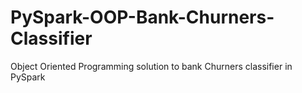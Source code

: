 # PySpark-OOP-Bank-Churners-Classifier
Object Oriented Programming solution to bank Churners classifier in PySpark
